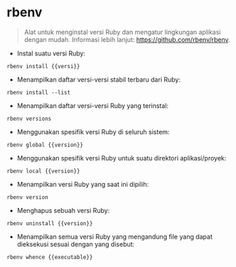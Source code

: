 # rbenv

> Alat untuk menginstal versi Ruby dan mengatur lingkungan aplikasi dengan mudah.
> Informasi lebih lanjut: <https://github.com/rbenv/rbenv>.

- Instal suatu versi Ruby:

`rbenv install {{versi}}`

- Menampilkan daftar versi-versi stabil terbaru dari Ruby:

`rbenv install --list`

- Menampilkan daftar versi-versi Ruby yang terinstal:

`rbenv versions`

- Menggunakan spesifik versi Ruby di seluruh sistem:

`rbenv global {{version}}`

- Menggunakan spesifik versi Ruby untuk suatu direktori aplikasi/proyek:

`rbenv local {{version}}`

- Menampilkan versi Ruby yang saat ini dipilih:

`rbenv version`

- Menghapus sebuah versi Ruby:

`rbenv uninstall {{version}}`

- Menampilkan semua versi Ruby yang mengandung file yang dapat dieksekusi sesuai dengan yang disebut:

`rbenv whence {{executable}}`
